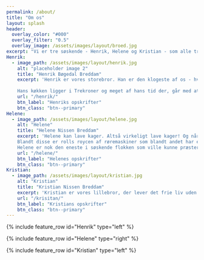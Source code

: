 ```yaml
---
permalink: /about/
title: "Om os"
layout: splash
header:
  overlay_color: "#000"
  overlay_filter: "0.5"
  overlay_image: /assets/images/layout/broed.jpg
excerpt: "Vi er tre søskende - Henrik, Helene og Kristian - som alle tre elsker at lave mad. Vi har hver især vores egen stil, men fælles er, at vi elsker at udforske nye opskrifter, ingredienser og teknikker. I lang tid har vi bare delt billeder af alt hvad vi lavede på vores familie-tråd på WhatsApp, men når de andre så skriver \"hvordan gjorde du?\" har det været lidt for omstændig at skrive en lang opskrift på telefonen (og for at være helt ærlig, så har man nok allerede glemt hvad man gjorde...). Derfor har vi besluttet os for at gå systematisk til værks og blogge vores forskellige opskrifter. Både så vi kan dele dem med hinanden (og selv huske, hvad vi gjorde), men måske også glæde nogle andre amatørkokke derude."
Henrik:
  - image_path: /assets/images/layout/henrik.jpg
    alt: "placeholder image 2"
    title: "Henrik Bøgedal Breddam"
    excerpt: 'Henrik er vores storebror. Han er den klogeste af os - hvis man spørger ham selv. Hvis du spørger os andre, vil vi svare, at han rigtig nok er meget klog, men den klogeste? Arh... Han er tekniknørd og går grundigt til værks. Vores mor har altid sagt, at Henrik er ham, man beder om hjælp, hvis tingene skal gøres grundigt. Han hakker løg i ens stykker, skolder sine skærebrætter og vejer dejen til sine burgerboller af.
    
    Hans køkken ligger i Trekroner og meget af hans tid der, går med at lave skøn aftensmad og dej til alskens lækre ting. Henrik er mest velbevandret i det salte køkken.'
    url: "/henrik/"
    btn_label: "Henriks opskrifter"
    btn_class: "btn--primary"
Helene:
  - image_path: /assets/images/layout/helene.jpg
    alt: "Helene"
    title: "Helene Nissen Breddam"
    excerpt: 'Helene kan lave kager. Altså virkeligt lave kager! Og når hun inviterer til fødselsdag er der nok flere kager end gæster og vi har en rimeligt stor familie. Hun kan også meget andet og er kompromisløs og systematisk i sin fremgang i et køkken, hvilke også ses i hendes udstyr som kun består af ting som har vundet bedst i test i forbrugerbladet TÆNK. 
	Blandt disse er rolls roycen af røremaskiner som blandt andet har en indbygget kogeplade. 
	Helene er nok den eneste i søskende flokken som ville kunne præstere at fremtrylle end ret på den tid en kogebog estimerer det til. '
    url: "/helene/"
    btn_label: "Helenes opskrifter"
    btn_class: "btn--primary"
Kristian:
  - image_path: /assets/images/layout/kristian.jpg  
    alt: "Kristian"
    title: "Kristian Nissen Breddam"
    excerpt: 'Kristian er vores lillebror, der lever det frie liv uden børn og har derfor oceaner af tid til at lave mad. Så når Krisitan skal lave en ret, læser han alt hvad der er skrevet på nettet om retten før han går igang. Blandt Kristians mesterværker kan nævnes pasta kogt i en pande og en humus med sygt meget hvidløg, der slet ikke smager af hvidløg. '
    url: "/krisitan/"
    btn_label: "Kristians opskrifter"
    btn_class: "btn--primary"
---
```



{% include feature_row id="Henrik" type="left" %}

{% include feature_row id="Helene" type="right" %}

{% include feature_row id="Kristian" type="left" %}